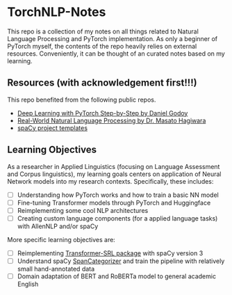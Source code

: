 # TorchNLP-Notes

This repo is a collection of my notes on all things related to Natural Language Processing and PyTorch implementation.
As only a beginner of PyTorch myself, the contents of the repo heavily relies on external resources. Conveniently, it can be thought of an curated notes based on my learning. 

## Resources (with acknowledgement first!!!)

This repo benefited from the following public repos. 

- [Deep Learning with PyTorch Step-by-Step by Daniel Godoy](https://github.com/dvgodoy/PyTorchStepByStep)
- [Real-World Natural Language Processing by Dr. Masato Hagiwara](https://github.com/mhagiwara/realworldnlp)
- [spaCy project templates](https://github.com/explosion/projects)


## Learning Objectives

As a researcher in Applied Linguistics (focusing on Language Assessment and Corpus linguistics), my learning goals centers on application of Neural Network models into my research contexts. Specifically, these includes:

- [ ] Understanding how PyTorch works and how to train a basic NN model
- [ ] Fine-tuning Transformer models through PyTorch and Huggingface
- [ ] Reimplementing some cool NLP architectures
- [ ] Creating custom language components (for a applied language tasks) with AllenNLP and/or spaCy

More specific learning objectives are:

- [ ] Reimplementing [Transformer-SRL package](https://github.com/Riccorl/transformer-srl) with spaCy version 3
- [ ] Understand spaCy [SpanCategorizer](https://spacy.io/api/spancategorizer/#_title) and train the pipeline with relatively small hand-annotated data
- [ ] Domain adaptation of BERT and RoBERTa model to general academic English
